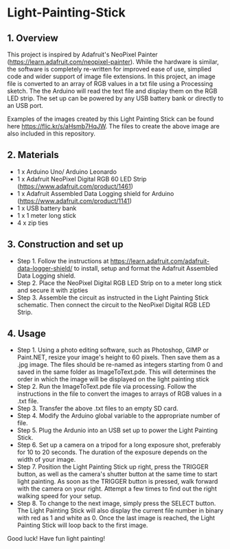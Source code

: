# Light-Painting-Stick

## 1. Overview
This project is inspired by Adafruit's NeoPixel Painter (https://learn.adafruit.com/neopixel-painter). While the hardware is     similar, the software is completely re-written for improved ease of use, simplied code and wider support of image file extensions. In this project, an image file is converted to an array of RGB values in a txt file using a Processing sketch. The the Arduino will read the text file and display them on the RGB LED strip. The set up can be powered by any USB battery bank or directly to an USB port.

Examples of the images created by this Light Painting Stick can be found here https://flic.kr/s/aHsmb7HqJW. The files to create the above image are also included in this repository.
    
## 2. Materials
  - 1 x Arduino Uno/ Arduino Leonardo
  - 1 x Adafruit NeoPixel Digital RGB 60 LED Strip  (https://www.adafruit.com/product/1461)
  - 1 x Adafruit Assembled Data Logging shield for Arduino (https://www.adafruit.com/product/1141)
  - 1 x USB battery bank
  - 1 x 1 meter long stick
  - 4 x zip ties
  
## 3. Construction and set up
- Step 1. Follow the instructions at https://learn.adafruit.com/adafruit-data-logger-shield/ to install, setup and format the Adafruit Assembled Data Logging shield.
- Step 2. Place the NeoPixel Digital RGB LED Strip on to a meter long stick and secure it with zipties
- Step 3. Assemble the circuit as instructed in the Light Painting Stick schematic. Then connect the circuit to the NeoPixel Digital RGB LED Strip.
  
## 4. Usage
- Step 1. Using a photo editing software, such as Photoshop, GIMP or Paint.NET, resize your image's height to 60 pixels. Then save them as a .jpg image. The files should be re-named as integers starting from 0 and saved in the same folder as ImageToText.pde. This will determines the order in which the image will be displayed on the light painting stick
- Step 2. Run the ImageToText.pde file via processing. Follow the instructions in the file to convert the images to arrays of RGB values in a .txt file.
- Step 3. Transfer the above .txt files to an empty SD card.
- Step 4. Modify the Arduino global variable to the appropriate number of file.
- Step 5. Plug the Ardunio into an USB set up to power the Light Painting Stick.
- Step 6. Set up a camera on a tripod for a long exposure shot, preferably for 10 to 20 seconds. The duration of the exposure depends on the width of your image.
- Step 7. Position the Light Painting Stick up right, press the TRIGGER button, as well as the camera's shutter button at the same time to start light painting. As soon as the TRIGGER button is pressed, walk forward with the camera on your right. Attempt a few times to find out the right walking speed for your setup.
- Step 8. To change to the next image, simply press the SELECT button. The Light Painting Stick will also display the current file number in binary with red as 1 and white as 0. Once the last image is reached, the Light Painting Stick will loop back to the first image.
 
 Good luck! Have fun light painting!
